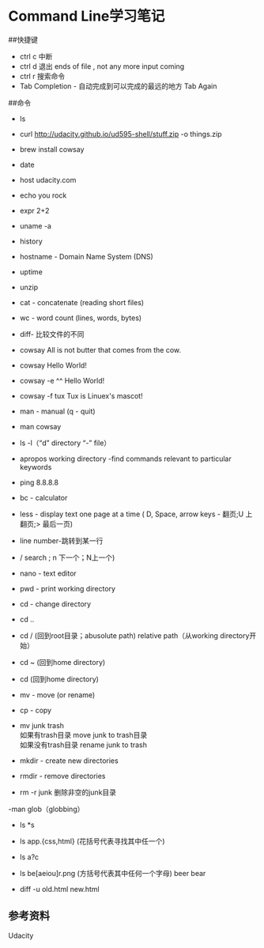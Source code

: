 # Command Line学习笔记

##快捷键

- ctrl c 中断
- ctrl d 退出 ends of file , not any more input coming
- ctrl r 搜索命令
- Tab Completion - 自动完成到可以完成的最远的地方 Tab Again


##命令

- ls
- curl http://udacity.github.io/ud595-shell/stuff.zip -o things.zip
- brew install cowsay
- date
- host udacity.com
- echo you rock
- expr 2+2
- uname -a
- history
- hostname - Domain Name System (DNS)
- uptime
- unzip
- cat - concatenate (reading short files)
- wc - word count (lines, words, bytes)
- diff- 比较文件的不同





- cowsay All is not butter that comes from the cow.
- cowsay Hello World!
- cowsay -e ^^ Hello World!
- cowsay -f tux Tux is Linuex\'s mascot!



- man - manual (q - quit)
- man cowsay
- ls -l（“d” directory     “-” file）

- apropos working directory -find commands relevant to particular keywords
- ping 8.8.8.8
- bc - calculator



- less - display text one page at a time
( D, Space,  arrow keys - 翻页;U 上翻页;> 最后一页)
- line number-跳转到某一行
- /   search     ; n 下一个；N上一个)


- nano - text editor

- pwd - print working directory


- cd - change directory 
- cd ..
- cd /     (回到root目录；abusolute path)
relative path（从working directory开始）
- cd ~ (回到home directory)
- cd (回到home directory)



- mv - move (or rename)
- cp - copy
- mv junk trash  
如果有trash目录 move junk to trash目录  
如果没有trash目录  rename junk to trash  


- mkdir - create new directories
- rmdir - remove directories
- rm -r junk 删除非空的junk目录


-man glob（globbing）

- ls *s
- ls app.{css,html} (花括号代表寻找其中任一个)
- ls a?c
- ls be[aeiou]r.png (方括号代表其中任何一个字母)  beer bear 

- diff -u old.html new.html


## 参考资料
Udacity
